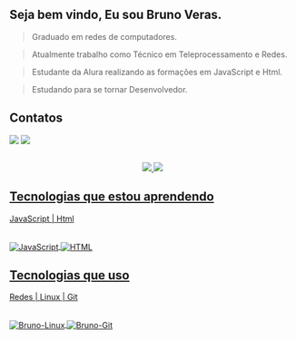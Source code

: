 ## Seja bem vindo, Eu sou Bruno Veras.

> Graduado em redes de computadores. 

> Atualmente trabalho como Técnico em Teleprocessamento e Redes.

> Estudante da Alura realizando as formações em JavaScript e Html. 

> Estudando para se tornar Desenvolvedor.

## Contatos

<div> 
  <a href="https://www.linkedin.com/in/bruno-veras-1524a6b5/" target="_blank"><img src="https://img.shields.io/badge/-LinkedIn-%230077B5?style=for-the-badge&logo=linkedin&logoColor=white" target="_blank"></a> 
  <!-- <a href="https://www.youtube.com/channel/UCZ2-KN4KhbK1EEv1rP0B73w" target="_blank"><img src="https://img.shields.io/badge/YouTube-FF0000?style=for-the-badge&logo=youtube&logoColor=white" target="_blank"></a> /-->
  <a href = "mailto:brveras@gmail.com"><img src="https://img.shields.io/badge/-Gmail-%23333?style=for-the-badge&logo=gmail&logoColor=white" target="_blank"></a>  
</div>  

## 

<div align="center">
  <a href="https://github.com/italorafaeltavares">
  <img height="180em" src="https://github-readme-stats.vercel.app/api?username=italorafaeltavares&show_icons=true&theme=github_dark&include_all_commits=true&count_private=true"/>
  <img height="180em" src="https://github-readme-stats.vercel.app/api/top-langs/?username=italorafaeltavares&layout=compact&langs_count=7&theme=github_dark"/>
 </div>
  
## Tecnologias que estou aprendendo
 JavaScript | Html
  
<div style="display: inline_block"><br>
  <img align="center" alt="JavaScript" height="30" width="40" src="https://www.vectorlogo.zone/logos/javascript/javascript-icon.svg"/>
  <img align="center" alt="HTML" height="30" width="40" src="https://www.vectorlogo.zone/logos/w3_html5/w3_html5-ar21.svg" />
  <!-- <img align="center" alt="Rafa-Terraform" height="30" width="40" src="https://www.vectorlogo.zone/logos/terraformio/terraformio-icon.svg">
  <img align="center" alt="Rafa-Packer" height="30" width="40" src="https://www.vectorlogo.zone/logos/packerio/packerio-icon.svg">
  <img align="center" alt="Rafa-AWS" height="30" width="40" src="https://www.vectorlogo.zone/logos/amazon_aws/amazon_aws-icon.svg">
  <img align="center" alt="Rafa-AZ" height="30" width="40" src="https://www.vectorlogo.zone/logos/microsoft_azure/microsoft_azure-icon.svg">
</div> \--> 

## Tecnologias que uso
  Redes | Linux | Git <!-- | Gitlab | Container | Ansible | Jenkins | Zabbix | Grafana /-->
  
<div style="display: inline_block"><br>
  <img align="center" alt="Bruno-Linux" height="30" width="40" src="https://cdn.jsdelivr.net/gh/devicons/devicon/icons/linux/linux-original.svg" />
  <img align="center" alt="Bruno-Git" height="30" width="40" src="https://www.vectorlogo.zone/logos/git-scm/git-scm-icon.svg">
  <!-- <img align="center" alt="Gitlab" height="30" width="40" src="https://www.vectorlogo.zone/logos/gitlab/gitlab-tile.svg"/>
  <img align="center" alt="Rafa-Docker" height="30" width="40" src="https://cdn.jsdelivr.net/gh/devicons/devicon/icons/docker/docker-original-wordmark.svg" />
  <img align="center" alt="Rafa-Jenkins" height="30" width="40" src="https://www.vectorlogo.zone/logos/jenkins/jenkins-icon.svg" />
  <img align="center" alt="Rafa-Vangrant" height="30" width="40" src="https://cdn.jsdelivr.net/gh/devicons/devicon/icons/vagrant/vagrant-original.svg" />
  <img align="center" alt="Rafa-Ansible" height="30" width="40" src="https://github.com/gilbarbara/logos/blob/master/logos/ansible.svg">
  <img align="center" alt="Rafa-Zabbix" height="35" width="35" src="https://www.vectorlogo.zone/logos/zabbix/zabbix-icon.svg" />
  <img align="center" alt="Rafa-Grafana" height="35" width="35" src="https://www.vectorlogo.zone/logos/grafana/grafana-icon.svg" />
</div>

    
